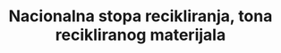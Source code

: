 ---
title: 'Nacionalna stopa recikliranja, tona recikliranog materijala'
permalink: /12-5-1/
sdg_goal: 12
layout: indicator
indicator: 12.5.1
indicator_variable: null
graph: null
graph_type_description: null
graph_status_notes: unk
variable_description: null
variable_notes: null
un_designated_tier: '3'
un_custodial_agency: 'UNSD,  UNEP  (Partnering  Agencies:  OECD<  Eurostat)'
target_id: '12.5'
has_metadata: false
goal_meta_link: 'http://unstats.un.org/sdgs/files/metadata-compilation/Metadata-Goal-12.pdf'
goal_meta_link_page: 8
indicator_name: 'Nacionalna stopa recikliranja, tona recikliranog materijala'
target: >-
  Do 2030. značajno smanjitiproizvodnju otpada putem prevencije, smanjenja, recikliranja i ponovne uporabe.
source_title: null
source_notes: null
published: true  
---